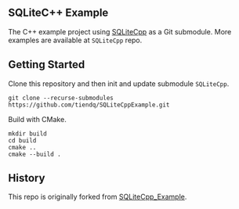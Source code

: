 SQLiteC++ Example
-----------------

The C++ example project using [SQLiteCpp](https://github.com/tiendq/SQLiteCpp) as a Git submodule. More examples are available at `SQLiteCpp` repo.

## Getting Started

Clone this repository and then init and update submodule `SQLiteCpp`.

```shell
git clone --recurse-submodules https://github.com/tiendq/SQLiteCppExample.git
```

Build with CMake.

```shell
mkdir build
cd build
cmake ..
cmake --build .
```

## History

This repo is originally forked from [SQLiteCpp_Example](https://github.com/SRombauts/SQLiteCpp_Example).
